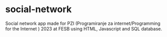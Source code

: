 # social-network
Social network app made for PZI (Programiranje za internet/Programming for the Internet ) 2023 at FESB using HTML, Javascript and SQL database.
